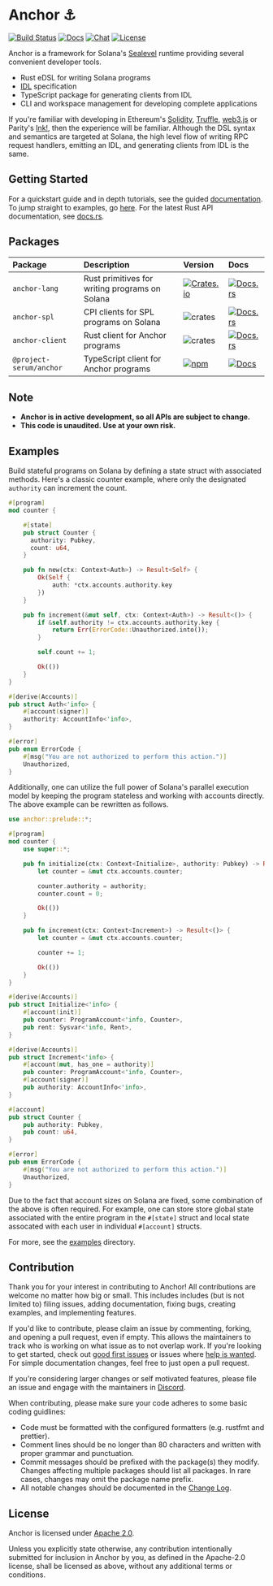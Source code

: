 # Anchor ⚓

[![Build Status](https://travis-ci.com/project-serum/anchor.svg?branch=master)](https://travis-ci.com/project-serum/anchor)
[![Docs](https://img.shields.io/badge/docs-tutorials-orange)](https://project-serum.github.io/anchor/)
[![Chat](https://img.shields.io/discord/739225212658122886?color=blueviolet)](https://discord.com/channels/739225212658122886)
[![License](https://img.shields.io/github/license/project-serum/anchor?color=ff69b4)](https://opensource.org/licenses/Apache-2.0)

Anchor is a framework for Solana's [Sealevel](https://medium.com/solana-labs/sealevel-parallel-processing-thousands-of-smart-contracts-d814b378192) runtime providing several convenient developer tools.

- Rust eDSL for writing Solana programs
- [IDL](https://en.wikipedia.org/wiki/Interface_description_language) specification
- TypeScript package for generating clients from IDL
- CLI and workspace management for developing complete applications

If you're familiar with developing in Ethereum's [Solidity](https://docs.soliditylang.org/en/v0.7.4/), [Truffle](https://www.trufflesuite.com/), [web3.js](https://github.com/ethereum/web3.js) or Parity's [Ink!](https://github.com/paritytech/ink), then the experience will be familiar. Although the DSL syntax and semantics are targeted at Solana, the high level flow of writing RPC request handlers, emitting an IDL, and generating clients from IDL is the same.

## Getting Started

For a quickstart guide and in depth tutorials, see the guided [documentation](https://project-serum.github.io/anchor/getting-started/introduction.html).
To jump straight to examples, go [here](https://github.com/project-serum/anchor/tree/master/examples). For the latest Rust API documentation, see [docs.rs](https://docs.rs/anchor-lang).

## Packages

| Package | Description | Version | Docs |
| :-- | :-- | :--| :-- |
| `anchor-lang` | Rust primitives for writing programs on Solana | [![Crates.io](https://img.shields.io/crates/v/anchor-lang?color=blue)](https://crates.io/crates/anchor-lang) | [![Docs.rs](https://docs.rs/anchor-lang/badge.svg)](https://docs.rs/anchor-lang) |
| `anchor-spl` | CPI clients for SPL programs on Solana | ![crates](https://img.shields.io/crates/v/anchor-spl?color=blue) | [![Docs.rs](https://docs.rs/anchor-spl/badge.svg)](https://docs.rs/anchor-spl) |
| `anchor-client` | Rust client for Anchor programs | ![crates](https://img.shields.io/crates/v/anchor-client?color=blue) | [![Docs.rs](https://docs.rs/anchor-client/badge.svg)](https://docs.rs/anchor-client) |
| `@project-serum/anchor` | TypeScript client for Anchor programs | [![npm](https://img.shields.io/npm/v/@project-serum/anchor.svg?color=blue)](https://www.npmjs.com/package/@project-serum/anchor) | [![Docs](https://img.shields.io/badge/docs-typedoc-blue)](https://project-serum.github.io/anchor/ts) |
## Note

* **Anchor is in active development, so all APIs are subject to change.**
* **This code is unaudited. Use at your own risk.**

## Examples

Build stateful programs on Solana by defining a state struct with associated
methods. Here's a classic counter example, where only the designated `authority`
can increment the count.

```rust
#[program]
mod counter {

    #[state]
    pub struct Counter {
      authority: Pubkey,
      count: u64,
    }

    pub fn new(ctx: Context<Auth>) -> Result<Self> {
        Ok(Self {
            auth: *ctx.accounts.authority.key
        })
    }

    pub fn increment(&mut self, ctx: Context<Auth>) -> Result<()> {
        if &self.authority != ctx.accounts.authority.key {
            return Err(ErrorCode::Unauthorized.into());
        }

        self.count += 1;

        Ok(())
    }
}

#[derive(Accounts)]
pub struct Auth<'info> {
    #[account(signer)]
    authority: AccountInfo<'info>,
}

#[error]
pub enum ErrorCode {
    #[msg("You are not authorized to perform this action.")]
    Unauthorized,
}
```

Additionally, one can utilize the full power of Solana's parallel execution model by
keeping the program stateless and working with accounts directly. The above example
can be rewritten as follows.

```rust
use anchor::prelude::*;

#[program]
mod counter {
    use super::*;

    pub fn initialize(ctx: Context<Initialize>, authority: Pubkey) -> Result<()> {
        let counter = &mut ctx.accounts.counter;

        counter.authority = authority;
        counter.count = 0;

        Ok(())
    }

    pub fn increment(ctx: Context<Increment>) -> Result<()> {
        let counter = &mut ctx.accounts.counter;

        counter += 1;

        Ok(())
    }
}

#[derive(Accounts)]
pub struct Initialize<'info> {
    #[account(init)]
    pub counter: ProgramAccount<'info, Counter>,
    pub rent: Sysvar<'info, Rent>,
}

#[derive(Accounts)]
pub struct Increment<'info> {
    #[account(mut, has_one = authority)]
    pub counter: ProgramAccount<'info, Counter>,
    #[account(signer)]
    pub authority: AccountInfo<'info>,
}

#[account]
pub struct Counter {
    pub authority: Pubkey,
    pub count: u64,
}

#[error]
pub enum ErrorCode {
    #[msg("You are not authorized to perform this action.")]
    Unauthorized,
}
```

Due to the fact that account sizes on Solana are fixed, some combination of
the above is often required. For example, one can store store global state
associated with the entire program in the `#[state]` struct and local
state assocated with each user in individual `#[account]` structs.

For more, see the [examples](https://github.com/project-serum/anchor/tree/master/examples)
directory.

## Contribution

Thank you for your interest in contributing to Anchor! All contributions are welcome no
matter how big or small. This includes includes (but is not limited to) filing issues,
adding documentation, fixing bugs, creating examples, and implementing features.

If you'd like to contribute, please claim an issue by commenting, forking, and
opening a pull request, even if empty. This allows the maintainers to track who
is working on what issue as to not overlap work. If you're looking to get started,
check out [good first issues](https://github.com/project-serum/anchor/issues?q=is%3Aissue+is%3Aopen+label%3A%22good+first+issue%22)
or issues where [help is wanted](https://github.com/project-serum/anchor/issues?q=is%3Aissue+is%3Aopen+label%3A%22help+wanted%22).
For simple documentation changes, feel free to just open a pull request.

If you're considering larger changes or self motivated features, please file an issue
and engage with the maintainers in [Discord](https://discord.com/channels/739225212658122886).

When contributing, please make sure your code adheres to some basic coding guidlines:

* Code must be formatted with the configured formatters (e.g. rustfmt and prettier).
* Comment lines should be no longer than 80 characters and written with proper grammar and punctuation.
* Commit messages should be prefixed with the package(s) they modify. Changes affecting multiple
  packages should list all packages. In rare cases, changes may omit the package name prefix.
* All notable changes should be documented in the [Change Log](https://github.com/project-serum/anchor/blob/master/CHANGELOG.md).

## License

Anchor is licensed under [Apache 2.0](./LICENSE).

Unless you explicitly state otherwise, any contribution intentionally submitted
for inclusion in Anchor by you, as defined in the Apache-2.0 license, shall be
licensed as above, without any additional terms or conditions.
